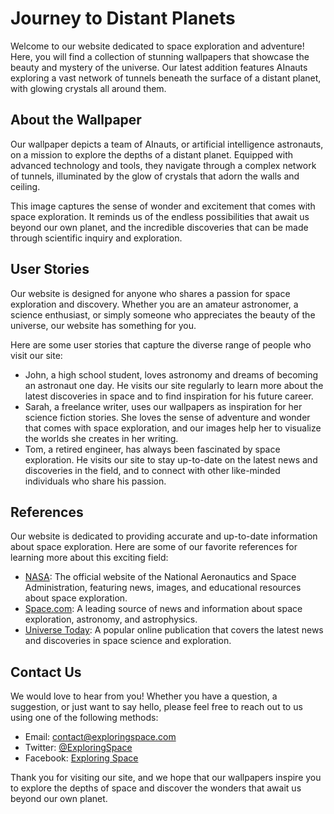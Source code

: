<!--
Write me content for website with wallpaper which alt text is:

"AInauts exploring a vast network of tunnels beneath the surface of a distant planet, with glowing crystals all around them."

The name/title of the page should not be 1:1 copy of the alt text but rather a real content of the website which is using this wallpaper.

- Use markdown format 
- Start with the heading
- The content should look like a real website 
- Include real sections like references, contact, user stories, etc. use things relevant to the page purpose.
- Feel free to use structure like headings, bullets, numbering, blockquotes, paragraphs, horizontal lines, etc.
- You can use formatting like bold or _italic_
- You can include UTF-8 emojis
- Links should be only #hash anchors (and you can refer to the document itself)
- Do not include images
-->

<!--font:Montserrat-->

# Journey to Distant Planets

Welcome to our website dedicated to space exploration and adventure! Here, you will find a collection of stunning wallpapers that showcase the beauty and mystery of the universe. Our latest addition features AInauts exploring a vast network of tunnels beneath the surface of a distant planet, with glowing crystals all around them.

## About the Wallpaper

Our wallpaper depicts a team of AInauts, or artificial intelligence astronauts, on a mission to explore the depths of a distant planet. Equipped with advanced technology and tools, they navigate through a complex network of tunnels, illuminated by the glow of crystals that adorn the walls and ceiling.

This image captures the sense of wonder and excitement that comes with space exploration. It reminds us of the endless possibilities that await us beyond our own planet, and the incredible discoveries that can be made through scientific inquiry and exploration.

## User Stories

Our website is designed for anyone who shares a passion for space exploration and discovery. Whether you are an amateur astronomer, a science enthusiast, or simply someone who appreciates the beauty of the universe, our website has something for you.

Here are some user stories that capture the diverse range of people who visit our site:

- John, a high school student, loves astronomy and dreams of becoming an astronaut one day. He visits our site regularly to learn more about the latest discoveries in space and to find inspiration for his future career.
- Sarah, a freelance writer, uses our wallpapers as inspiration for her science fiction stories. She loves the sense of adventure and wonder that comes with space exploration, and our images help her to visualize the worlds she creates in her writing.
- Tom, a retired engineer, has always been fascinated by space exploration. He visits our site to stay up-to-date on the latest news and discoveries in the field, and to connect with other like-minded individuals who share his passion.

## References

Our website is dedicated to providing accurate and up-to-date information about space exploration. Here are some of our favorite references for learning more about this exciting field:

- [NASA](#nasa): The official website of the National Aeronautics and Space Administration, featuring news, images, and educational resources about space exploration.
- [Space.com](#spacecom): A leading source of news and information about space exploration, astronomy, and astrophysics.
- [Universe Today](#universetoday): A popular online publication that covers the latest news and discoveries in space science and exploration.

## Contact Us

We would love to hear from you! Whether you have a question, a suggestion, or just want to say hello, please feel free to reach out to us using one of the following methods:

- Email: [contact@exploringspace.com](mailto:contact@exploringspace.com)
- Twitter: [@ExploringSpace](https://twitter.com/ExploringSpace)
- Facebook: [Exploring Space](https://www.facebook.com/ExploringSpace)

Thank you for visiting our site, and we hope that our wallpapers inspire you to explore the depths of space and discover the wonders that await us beyond our own planet.
